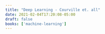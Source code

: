 ```yaml
---
title: "Deep Learning - Courville et. all"
date: 2021-02-04T17:20:08-05:00
draft: false
books: ['machine-learning']
---
```


